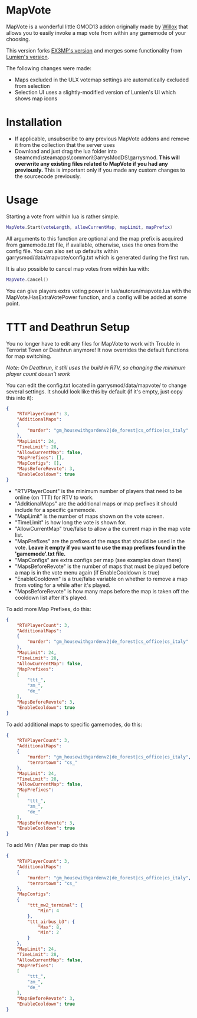 MapVote
=======================

MapVote is a wonderful little GMOD13 addon originally made by [Willox](http://steamcommunity.com/id/Willox303) that allows you to easily invoke a map vote from within any gamemode of your choosing.

This version forks [EX3MP's version](https://github.com/EX3MP/gmod-mapvote) and merges some functionality from [Lumien's version](https://github.com/lumien231/Lumiens-Map-Vote).

The following changes were made:
* Maps excluded in the ULX votemap settings are automatically excluded from selection
* Selection UI uses a slightly-modified version of Lumien's UI which shows map icons

Installation
======================
* If applicable, unsubscribe to any previous MapVote addons and remove it from the collection that the server uses
* Download and just drag the lua folder into steamcmd\steamapps\common\GarrysModDS\garrysmod. **This will overwrite any existing files related to MapVote if you had any previously.** This is important only if you made any custom changes to the sourcecode previously.


Usage
=======================

Starting a vote from within lua is rather simple.

```Lua
MapVote.Start(voteLength, allowCurrentMap, mapLimit, mapPrefix)
```
All arguments to this function are optional and the map prefix is acquired from gamemode.txt file, if available, otherwise, uses the ones from the config file.
You can also set up defaults within garrysmod/data/mapvote/config.txt which is generated during the first run.

It is also possible to cancel map votes from within lua with:
```Lua
MapVote.Cancel()
```

You can give players extra voting power in lua/autorun/mapvote.lua with the MapVote.HasExtraVotePower function, and a config will be added at some point.

TTT and Deathrun Setup
=======================

You no longer have to edit any files for MapVote to work with Trouble in Terrorist Town or Deathrun anymore! It now overrides the default functions for map switching.

*Note: On Deathrun, it still uses the build in RTV, so changing the minimum player count doesn't work*

You can edit the config.txt located in garrysmod/data/mapvote/ to change several settings. It should look like this by default (if it's empty, just copy this into it):
```JSON
{
	"RTVPlayerCount": 3,
	"AdditionalMaps":
	{
		"murder": "gm_housewithgardenv2|de_forest|cs_office|cs_italy"
	},
	"MapLimit": 24,
	"TimeLimit": 28,
	"AllowCurrentMap": false,
	"MapPrefixes": [],
	"MapConfigs": [],
	"MapsBeforeRevote": 3,
	"EnableCooldown": true
}
```
* "RTVPlayerCount" is the minimum number of players that need to be online (on TTT) for RTV to work.
* "AdditionalMaps" are the additional maps or map prefixes it should include for a specific gamemode.
* "MapLimit" is the number of maps shown on the vote screen.
* "TimeLimit" is how long the vote is shown for.
* "AllowCurrentMap" true/false to allow a the current map in the map vote list.
* "MapPrefixes" are the prefixes of the maps that should be used in the vote. **Leave it empty if you want to use the map prefixes found in the 'gamemode'.txt file.**
* "MapConfigs" are extra configs per map (see examples down there)
* "MapsBeforeRevote" is the number of maps that must be played before a map is in the vote menu again (if EnableCooldown is true)
* "EnableCooldown" is a true/false variable on whether to remove a map from voting for a while after it's played.
* "MapsBeforeRevote" is how many maps before the map is taken off the cooldown list after it's played.

To add more Map Prefixes, do this:
```JSON
{
	"RTVPlayerCount": 3,
	"AdditionalMaps":
	{
		"murder": "gm_housewithgardenv2|de_forest|cs_office|cs_italy"
	},
	"MapLimit": 24,
	"TimeLimit": 28,
	"AllowCurrentMap": false,
	"MapPrefixes":
	[
		"ttt_",
		"zm_",
		"de_"
	],
	"MapsBeforeRevote": 3,
	"EnableCooldown": true
}
```

To add additional maps to specific gamemodes, do this:
```JSON
{
	"RTVPlayerCount": 3,
	"AdditionalMaps":
	{
		"murder": "gm_housewithgardenv2|de_forest|cs_office|cs_italy",
		"terrortown": "cs_"
	},
	"MapLimit": 24,
	"TimeLimit": 28,
	"AllowCurrentMap": false,
	"MapPrefixes":
	[
		"ttt_",
		"zm_",
		"de_"
	],
	"MapsBeforeRevote": 3,
	"EnableCooldown": true
}
```

To add Min / Max per map do this
```JSON
{
	"RTVPlayerCount": 3,
	"AdditionalMaps":
	{
		"murder": "gm_housewithgardenv2|de_forest|cs_office|cs_italy",
		"terrortown": "cs_"
	},
	"MapConfigs":
	{
		"ttt_mw2_terminal": {
			"Min": 4
		},
		"ttt_airbus_b3": {
			"Max": 8,
			"Min": 2
		}
	},
	"MapLimit": 24,
	"TimeLimit": 28,
	"AllowCurrentMap": false,
	"MapPrefixes":
	[
		"ttt_",
		"zm_",
		"de_"
	],
	"MapsBeforeRevote": 3,
	"EnableCooldown": true
}
```
